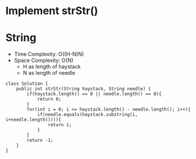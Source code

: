 # Implement strStr()
# String
* Time Complexity: O((H-N)N)
* Space Complexity: O(N)
	* H as length of haystack
	* N as length of needle
```
class Solution {
    public int strStr(String haystack, String needle) {
        if(haystack.length() == 0 || needle.length() == 0){
            return 0;
        }
        for(int i = 0; i <= haystack.length() - needle.length(); i++){
            if(needle.equals(haystack.substring(i, i+needle.length()))){
                return i;
            }
        }
        return -1;
    }
}
```